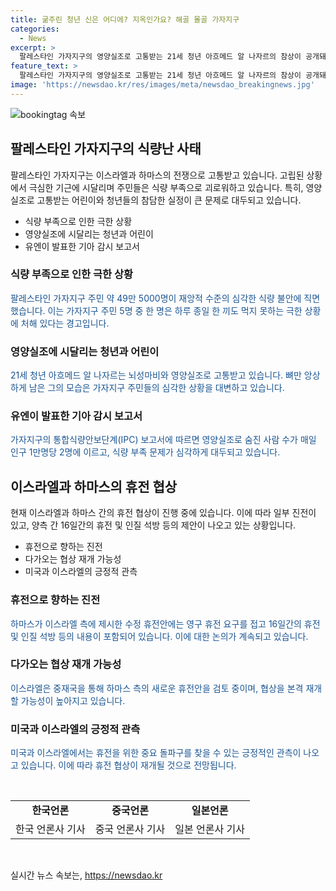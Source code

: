 ```yaml
---
title: 굶주린 청년 신은 어디에? 지옥인가요? 해골 몰골 가자지구
categories:
  - News
excerpt: >
  팔레스타인 가자지구의 영양실조로 고통받는 21세 청년 아흐메드 알 나자르의 참상이 공개돼 사람들의 관심을 끌고 있다. 가자지구 주민 약 49만 5000명이 심각한 식량불안에 직면했고, 가구의 비율은 충족하지만, 영양실조로 고통받는 어린이 비율과 사망자 수는 여전히 높다. 하지만 뉴욕타임스는 가자지구 주민들이 이미 기근을 겪고 있다고 전했으며, IPC의 기근 조건을 모두 충족하기 전에 가자지구 주민들이 대거 사망할 수 있다. 이스라엘과 하마스의 휴전 협상에는 일부 진전이 있어 긍정적 관측이 나오고 있지만, 이번 사태로 인해 인도적 대량사가 발생할 위험이 높아지고 있다.
feature_text: >
  팔레스타인 가자지구의 영양실조로 고통받는 21세 청년 아흐메드 알 나자르의 참상이 공개돼 사람들의 관심을 끌고 있다. 가자지구 주민 약 49만 5000명이 심각한 식량불안에 직면했고, 가구의 비율은 충족하지만, 영양실조로 고통받는 어린이 비율과 사망자 수는 여전히 높다. 하지만 뉴욕타임스는 가자지구 주민들이 이미 기근을 겪고 있다고 전했으며, IPC의 기근 조건을 모두 충족하기 전에 가자지구 주민들이 대거 사망할 수 있다. 이스라엘과 하마스의 휴전 협상에는 일부 진전이 있어 긍정적 관측이 나오고 있지만, 이번 사태로 인해 인도적 대량사가 발생할 위험이 높아지고 있다.
image: 'https://newsdao.kr/res/images/meta/newsdao_breakingnews.jpg'
---
```


<p><img src="https://newsdao.kr/res/images/meta/newsdao_breakingnews.jpg" alt="bookingtag 속보" /></p>

<h2 data-ke-size="size26">팔레스타인 가자지구의 식량난 사태</h2>

<p>팔레스타인 가자지구는 이스라엘과 하마스의 전쟁으로 고통받고 있습니다. 고립된 상황에서 극심한 기근에 시달리며 주민들은 식량 부족으로 괴로워하고 있습니다. 특히, 영양실조로 고통받는 어린이와 청년들의 참담한 실정이 큰 문제로 대두되고 있습니다.</p>

<ul>
  <li>식량 부족으로 인한 극한 상황</li>
  <li>영양실조에 시달리는 청년과 어린이</li>
  <li>유엔이 발표한 기아 감시 보고서</li>
</ul>

<h3>식량 부족으로 인한 극한 상황</h3>

<p><span style="color: #1a5490;">팔레스타인 가자지구 주민 약 49만 5000명이 재앙적 수준의 심각한 식량 불안에 직면했습니다. 이는 가자지구 주민 5명 중 한 명은 하루 종일 한 끼도 먹지 못하는 극한 상황에 처해 있다는 경고입니다.</span></p>

<h3>영양실조에 시달리는 청년과 어린이</h3>

<p><span style="color: #1a5490;">21세 청년 아흐메드 알 나자르는 뇌성마비와 영양실조로 고통받고 있습니다. 뼈만 앙상하게 남은 그의 모습은 가자지구 주민들의 심각한 상황을 대변하고 있습니다.</span></p>

<h3>유엔이 발표한 기아 감시 보고서</h3>

<p><span style="color: #1a5490;">가자지구의 통합식량안보단계(IPC) 보고서에 따르면 영양실조로 숨진 사람 수가 매일 인구 1만명당 2명에 이르고, 식량 부족 문제가 심각하게 대두되고 있습니다. </span></p>

<h2 data-ke-size="size26">이스라엘과 하마스의 휴전 협상</h2>

<p>현재 이스라엘과 하마스 간의 휴전 협상이 진행 중에 있습니다. 이에 따라 일부 진전이 있고, 양측 간 16일간의 휴전 및 인질 석방 등의 제안이 나오고 있는 상황입니다.</p>

<ul>
  <li>휴전으로 향하는 진전</li>
  <li>다가오는 협상 재개 가능성</li>
  <li>미국과 이스라엘의 긍정적 관측</li>
</ul>

<h3>휴전으로 향하는 진전</h3>

<p><span style="color: #1a5490;">하마스가 이스라엘 측에 제시한 수정 휴전안에는 영구 휴전 요구를 접고 16일간의 휴전 및 인질 석방 등의 내용이 포함되어 있습니다. 이에 대한 논의가 계속되고 있습니다.</span></p>

<h3>다가오는 협상 재개 가능성</h3>

<p><span style="color: #1a5490;">이스라엘은 중재국을 통해 하마스 측의 새로운 휴전안을 검토 중이며, 협상을 본격 재개할 가능성이 높아지고 있습니다.</span></p>

<h3>미국과 이스라엘의 긍정적 관측</h3>

<p><span style="color: #1a5490;">미국과 이스라엘에서는 휴전을 위한 중요 돌파구를 찾을 수 있는 긍정적인 관측이 나오고 있습니다. 이에 따라 휴전 협상이 재개될 것으로 전망됩니다.</span></p>

<p data-ke-size="size16">&nbsp;</p>

<table>
  <tbody>
    <tr>
      <td style="text-align: center; height: 17px;"><b>한국언론</b></td>
      <td style="text-align: center; height: 17px;"><b>중국언론</b></td>
      <td style="text-align: center; height: 17px;"><b>일본언론</b></td>
    </tr>
    <tr>
      <td style="text-align: center; height: 17px;">한국 언론사 기사</td>
      <td style="text-align: center; height: 17px;">중국 언론사 기사</td>
      <td style="text-align: center; height: 17px;">일본 언론사 기사</td>
    </tr>
  </tbody>
</table>

<p data-ke-size="size16">&nbsp;</p>
실시간 뉴스 속보는, <a href="https://newsdao.kr" rel="dofollow">https://newsdao.kr</a>


